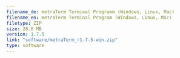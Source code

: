 ```yaml
---
filename_de: metraTerm Terminal Programm (Windows, Linux, Mac)
filename_en: metraTerm Terminal Program (Windows, Linux, Mac)
filetype: ZIP
size: 28.6 MB
version: 1.7.5
link: "software/metraTerm_r1-7-5-win.zip"
type: software
---
```

